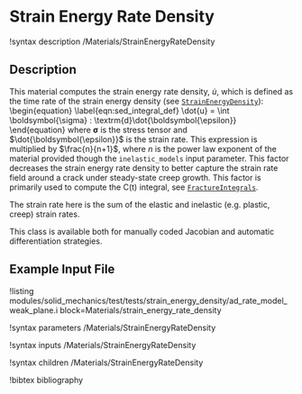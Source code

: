 # Strain Energy Rate Density

!syntax description /Materials/StrainEnergyRateDensity

## Description

This material computes the strain energy rate density, $\dot{u}$, which is defined as the
time rate of the strain energy density (see [`StrainEnergyDensity`](/StrainEnergyDensity.md)):
\begin{equation}
  \label{eqn:sed_integral_def}
  \dot{u} = \int \boldsymbol{\sigma} : \textrm{d}\dot{\boldsymbol{\epsilon}}
\end{equation}
where $\boldsymbol{\sigma}$ is the stress tensor and $\dot{\boldsymbol{\epsilon}}$ is the strain rate. This expression is multiplied by $\frac{n}{n+1}$, where $n$ is the power law exponent of the material provided though the `inelastic_models` input parameter. This factor decreases the strain energy rate density to better capture the strain rate field around a crack under steady-state creep growth. This factor is primarily used to compute the C(t) integral, see [`FractureIntegrals`](/FractureIntegrals.md).

The strain rate here is the sum of the elastic and inelastic (e.g. plastic, creep) strain rates.

This class is available both for manually coded Jacobian and automatic differentiation strategies.

## Example Input File

!listing modules/solid_mechanics/test/tests/strain_energy_density/ad_rate_model_weak_plane.i block=Materials/strain_energy_rate_density

!syntax parameters /Materials/StrainEnergyRateDensity

!syntax inputs /Materials/StrainEnergyRateDensity

!syntax children /Materials/StrainEnergyRateDensity

!bibtex bibliography
